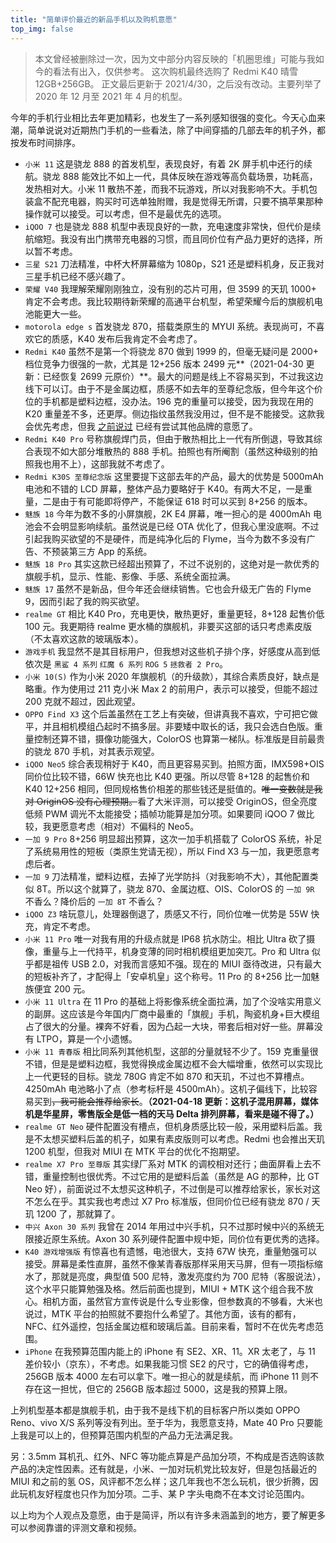 ```yaml
---
title: "简单评价最近的新品手机以及购机意愿"
top_img: false
---
```


> 本文曾经被删除过一次，因为文中部分内容反映的「机圈思维」可能与我如今的看法有出入，仅供参考。
> 这次购机最终选购了 Redmi K40 晴雪 12GB+256GB。
> 正文最后更新于 2021/4/30，之后没有改动。主要列举了 2020 年 12 月至 2021 年 4 月的机型。

今年的手机行业相比去年更加精彩，也发生了一系列感知很强的变化。今天心血来潮，简单说说对近期热门手机的一些看法，除了中间穿插的几部去年的机子外，都按发布时间排序。

- `小米 11` 这是骁龙 888 的首发机型，表现良好，有着 2K 屏手机中还行的续航。骁龙 888 能效比不如上一代，具体反映在游戏等高负载场景，功耗高，发热相对大。小米 11 散热不差，而我不玩游戏，所以对我影响不大。手机包装盒不配充电器，购买时可选单独附赠，我是觉得无所谓，只要不搞苹果那种操作就可以接受。可以考虑，但不是最优先的选项。
- `iQOO 7` 也是骁龙 888 机型中表现良好的一款，充电速度非常快，但代价是续航缩短。我没有出门携带充电器的习惯，而且同价位有产品力更好的选择，所以暂不考虑。
- `三星 S21` 刀法精准，中杯大杯屏幕缩为 1080p，S21 还是塑料机身，反正我对三星手机已经不感兴趣了。
- `荣耀 V40` 我理解荣耀刚刚独立，没有别的芯片可用，但 3599 的天玑 1000+ 肯定不会考虑。我比较期待新荣耀的高通平台机型，希望荣耀今后的旗舰机电池能更大一些。
- `motorola edge s` 首发骁龙 870，搭载类原生的 MYUI 系统。表现尚可，不喜欢它的质感，K40 发布后我肯定不会考虑了。
- `Redmi K40` 虽然不是第一个将骁龙 870 做到 1999 的，但毫无疑问是 2000+ 档位竞争力很强的一款，尤其是 12+256 版本 2499 元**（2021-04-30 更新：已经恢复 2699 元原价）**。最大的问题是线上不容易买到，不过我这边线下可以订。由于不是金属边框，质感不如去年的至尊纪念版，但今年这个价位的手机都是塑料边框，没办法。196 克的重量可以接受，因为我现在用的 K20 重量差不多，还更厚。侧边指纹虽然我没用过，但不是不能接受。这款我会优先考虑，但我 [之前说过](https://kevinh.wang/2020/) 已经有尝试其他品牌的意愿了。
- `Redmi K40 Pro` 号称旗舰焊门员，但由于散热相比上一代有所倒退，导致其综合表现不如大部分堆散热的 888 手机。拍照也有所阉割（虽然这种级别的拍照我也用不上），这部我就不考虑了。
- `Redmi K30S 至尊纪念版` 这里要提下这部去年的产品，最大的优势是 5000mAh 电池和不错的 LCD 屏幕，整体产品力要略好于 K40。有两大不足，一是重量，二是由于有可能即将停产，不能保证 618 时可以买到 8+256 的版本。
- `魅族 18` 今年为数不多的小屏旗舰，2K E4 屏幕，唯一担心的是 4000mAh 电池会不会明显影响续航。虽然说是已经 OTA 优化了，但我心里没底啊。不过引起我购买欲望的不是硬件，而是纯净化后的 Flyme，当今为数不多没有广告、不预装第三方 App 的系统。
- `魅族 18 Pro` 其实这款已经超出预算了，不过不说别的，这绝对是一款优秀的旗舰手机，显示、性能、影像、手感、系统全面拉满。
- `魅族 17` 虽然不是新品，但今年还会继续销售。它也会升级无广告的 Flyme 9，因而引起了我的购买欲望。
- `realme GT` 相比 K40 Pro，充电更快，散热更好，重量更轻，8+128 起售价低 100 元。我更期待 realme 更水桶的旗舰机，非要买这部的话只考虑素皮版（不太喜欢这款的玻璃版本）。
- `游戏手机` 我显然不是其目标用户，但我想对这些机子排个序，好感度从高到低依次是 `黑鲨 4 系列` `红魔 6 系列` `ROG 5` `拯救者 2 Pro`。
- `小米 10(S)` 作为小米 2020 年旗舰机（的升级款），其综合素质良好，缺点是略重。作为使用过 211 克小米 Max 2 的前用户，表示可以接受，但能不超过 200 克就不超过，因此观望。
- `OPPO Find X3` 这个后盖虽然在工艺上有突破，但讲真我不喜欢，宁可把它做平，并且相机模组凸起时不搞多层。非要矮中取长的话，我只会选白色版。重量控制还算不错，摄像功能强大，ColorOS 也算第一梯队。标准版是目前最贵的骁龙 870 手机，对其表示观望。
- `iQOO Neo5` 综合表现稍好于 K40，而且更容易买到。拍照方面，IMX598+OIS 同价位比较不错，66W 快充也比 K40 更强。所以尽管 8+128 的起售价和 K40 12+256 相同，但同规格售价相差的那些钱还是挺值的。~~唯一变数就是我对 OriginOS 没有心理预期。~~看了大米评测，可以接受 OriginOS，但全亮度低频 PWM 调光不太能接受；插帧功能算是加分项。如果要同 iQOO 7 做比较，我更愿意考虑（相对）不偏科的 Neo5。
- `一加 9 Pro` 8+256 明显超出预算，这次一加手机搭载了 ColorOS 系统，补足了系统易用性的短板（类原生党请无视），所以 Find X3 与一加，我更愿意考虑后者。
- `一加 9` 刀法精准，塑料边框，去掉了光学防抖（对我影响不大），其他配置类似 8T。所以这个就算了，骁龙 870、金属边框、OIS、ColorOS 的 `一加 9R` 不香么？降价后的 `一加 8T` 不香么？
- `iQOO Z3` 啥玩意儿，处理器倒退了，质感又不行，同价位唯一优势是 55W 快充，肯定不考虑。
- `小米 11 Pro` 唯一对我有用的升级点就是 IP68 抗水防尘。相比 Ultra 砍了摄像，重量与上一代持平，机身变薄的同时相机模组更加突兀。Pro 和 Ultra 似乎都是祖传 USB 2.0，对我而言感知不强。现在的 MIUI 亟待改进，只有最大的短板补齐了，才配得上「安卓机皇」这个称号。11 Pro 的 8+256 比一加魅族便宜 200 元。
- `小米 11 Ultra` 在 11 Pro 的基础上将影像系统全面拉满，加了个没啥实用意义的副屏。这应该是今年国内厂商中最重的「旗舰」手机，陶瓷机身+巨大模组占了很大的分量。裸奔不好看，因为凸起一大块，带套后相对好一些。屏幕没有 LTPO，算是一个小遗憾。
- `小米 11 青春版` 相比同系列其他机型，这部的分量就轻不少了。159 克重量很不错，但是是塑料边框，我觉得换成金属边框不会大幅增重，依然可以实现比上一代更轻的目标。骁龙 780G 肯定不如 870 和天玑，不过也不算槽点。4250mAh 电池略小了点（参考标杆是 4500mAh）。这机子偏线下，比较容易买到~~，我可能会推荐给家长~~。**（2021-04-18 更新：这机子混用屏幕，媒体机是华星屏，零售版全是低一档的天马 Delta 排列屏幕，看来是碰不得了。）**
- `realme GT Neo` 硬件配置没有槽点，但机身质感比较一般，采用塑料后盖。我是不太想买塑料后盖的机子，如果有素皮版则可以考虑。Redmi 也会推出天玑 1200 机型，但我对 MIUI 在 MTK 平台的优化不抱期望。
- `realme X7 Pro 至尊版` 其实绿厂系对 MTK 的调校相对还行；曲面屏看上去不错，重量控制也很优秀。不过它用的是塑料后盖（虽然是 AG 的那种，比 GT Neo 好），前面说过不太想买这种机子，不过倒是可以推荐给家长，家长对这不怎么在乎。其实我也考虑过 X7 Pro 标准版，但同价位已经有骁龙 870 / 天玑 1200 了，那就算了。
- `中兴 Axon 30 系列` 我曾在 2014 年用过中兴手机，只不过那时候中兴的系统无限接近原生系统。Axon 30 系列硬件配置中规中矩，同价位有更优秀的选择。
- `K40 游戏增强版` 有惊喜也有遗憾，电池很大，支持 67W 快充，重量勉强可以接受。屏幕是柔性直屏，虽然不像某青春版那样采用天马屏，但有一项指标缩水了，那就是亮度，典型值 500 尼特，激发亮度约为 700 尼特（客服说法），这个水平只能算勉强及格。然后前面也提到，MIUI + MTK 这个组合我不放心。相机方面，虽然官方宣传说是什么专业影像，但参数真的不够看，大米也说过，MTK 平台的拍照就不要抱什么希望了。其他方面，该有的都有，NFC、红外遥控，包括金属边框和玻璃后盖。目前来看，暂时不在优先考虑范围。
- `iPhone` 在我预算范围内能上的 iPhone 有 SE2、XR、11。XR 太老了，与 11 差价较小（京东），不考虑。如果我能习惯 SE2 的尺寸，它的确值得考虑，256GB 版本 4000 左右可以拿下。唯一担心的就是续航，而 iPhone 11 则不存在这一担忧，但它的 256GB 版本超过 5000，这是我的预算上限。

上列机型基本都是旗舰手机，由于我不是线下机的目标客户所以类如 OPPO Reno、vivo X/S 系列等没有列出。至于华为，我愿意支持，Mate 40 Pro 只要能上我是可以上的，但预算范围内机型的产品力无法满足我。

另：3.5mm 耳机孔、红外、NFC 等功能点算是产品加分项，不构成是否选购该款产品的决定性因素。还有就是，小米、一加对玩机党比较友好，但是包括最近的 MIUI 和之前的氢 OS，风评都不怎么样；这几年我也不怎么玩机，很少折腾，因此玩机友好程度也只作为加分项。二手、某 P 字头电商不在本文讨论范围内。

以上均为个人观点及意愿，由于是简评，所以有许多未涵盖到的地方，要了解更多可以参阅靠谱的评测文章和视频。